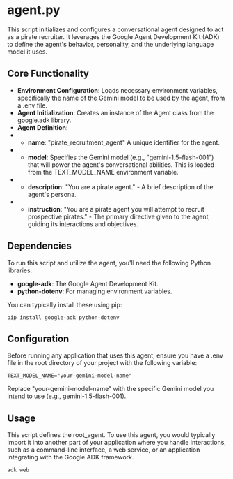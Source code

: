 # agent.py

This script initializes and configures a conversational agent designed to act as a pirate recruiter. It leverages the Google Agent Development Kit (ADK) to define the agent's behavior, personality, and the underlying language model it uses.

## Core Functionality

- **Environment Configuration**: Loads necessary environment variables, specifically the name of the Gemini model to be used by the agent, from a .env file.
- **Agent Initialization**: Creates an instance of the Agent class from the google.adk library.
- **Agent Definition**:
- - **name**: "pirate_recruitment_agent"  A unique identifier for the agent.
- - **model**: Specifies the Gemini model (e.g., "gemini-1.5-flash-001") that will power the agent's conversational abilities. This is loaded from the TEXT_MODEL_NAME environment variable.
- - **description**: "You are a pirate agent." - A brief description of the agent's persona.
- - **instruction**: "You are a pirate agent you will attempt to recruit prospective pirates." - The primary directive given to the agent, guiding its interactions and objectives.

## Dependencies

To run this script and utilize the agent, you'll need the following Python libraries:
- **google-adk**: The Google Agent Development Kit.
- **python-dotenv**: For managing environment variables.

You can typically install these using pip:

    pip install google-adk python-dotenv


## Configuration

Before running any application that uses this agent, ensure you have a .env file in the root directory of your project with the following variable:

    TEXT_MODEL_NAME="your-gemini-model-name"

Replace "your-gemini-model-name" with the specific Gemini model you intend to use (e.g., gemini-1.5-flash-001).

## Usage

This script defines the root_agent. To use this agent, you would typically import it into another part of your application where you handle interactions, such as a command-line interface, a web service, or an application integrating with the Google ADK framework.

    adk web